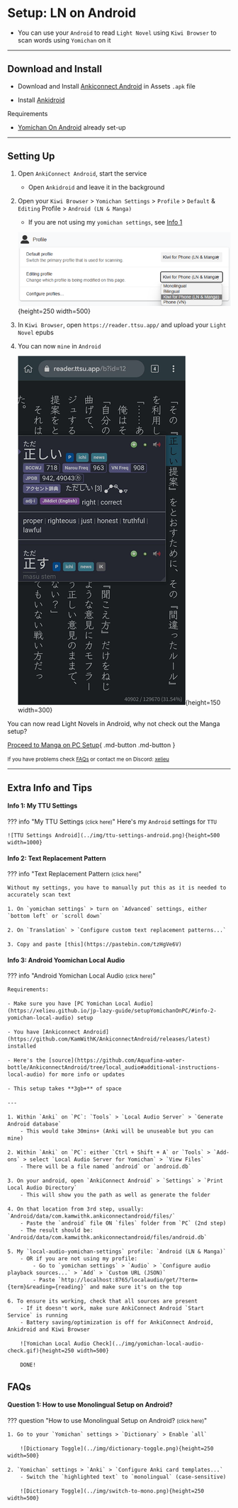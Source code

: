 # Setup: LN on Android

- You can use your `Android` to read `Light Novel` using `Kiwi Browser` to scan words using `Yomichan` on it

---

## Download and Install

- Download and Install [Ankiconnect Android](https://github.com/KamWithK/AnkiconnectAndroid/releases/latest) in Assets `.apk` file

- Install [Ankidroid](https://play.google.com/store/apps/details?id=com.ichi2.anki)

Requirements

- [Yomichan On Android](https://xelieu.github.io/jp-lazy-guide/setupYomichanOnAndroid/) already set-up

---

## Setting Up

1. Open `AnkiConnect Android`, start the service
    - Open `Ankidroid` and leave it in the background

2. Open your `Kiwi Browser` > `Yomichan Settings` > `Profile` > `Default` & `Editing` Profile > `Android (LN & Manga)`
    - If you are not using my `yomichan settings`, see [Info 1](https://xelieu.github.io/jp-lazy-guide/setupLnOnAndroid/#info-2-text-replacement-pattern)

    ![Yomichan Profile Android](../img/yomichan-profile-android.png){height=250 width=500}

3. In `Kiwi Browser`, open `https://reader.ttsu.app/` and upload your `Light Novel` epubs

4. You can now `mine` in `Android`

    ![TTU Android](../img/ttu-android.png){height=150 width=300}


You can now read Light Novels in Android, why not check out the Manga setup?

[Proceed to Manga on PC Setup](setupMangaOnPC.md){ .md-button .md-button }

<small>If you have problems check [FAQs](https://xelieu.github.io/jp-lazy-guide/setupLnOnAndroid/#faqs) or contact me on Discord: [xelieu](https://www.discordapp.com/users/719459399168426054)</small>

---

## Extra Info and Tips


#### Info 1: My TTU Settings

??? info "My TTU Settings <small>(click here)</small>"
    Here's my `Android` settings for `TTU`

    ![TTU Settings Android](../img/ttu-settings-android.png){height=500 width=1000}

#### Info 2: Text Replacement Pattern

??? info "Text Replacement Pattern <small>(click here)</small>"

    Without my settings, you have to manually put this as it is needed to accurately scan text

    1. On `yomichan settings` > turn on `Advanced` settings, either `bottom left` or `scroll down`

    2. On `Translation` > `Configure custom text replacement patterns...`

    3. Copy and paste [this](https://pastebin.com/tzHgVe6V)

#### Info 3: Android Yoomichan Local Audio

??? info "Android Yomichan Local Audio <small>(click here)</small>"

    Requirements:
    
    - Make sure you have [PC Yomichan Local Audio](https://xelieu.github.io/jp-lazy-guide/setupYomichanOnPC/#info-2-yomichan-local-audio) setup

    - You have [Ankiconnect Android](https://github.com/KamWithK/AnkiconnectAndroid/releases/latest) installed

    - Here's the [source](https://github.com/Aquafina-water-bottle/AnkiconnectAndroid/tree/local_audio#additional-instructions-local-audio) for more info or updates

    - This setup takes **3gb+** of space

    ---

    1. Within `Anki` on `PC`: `Tools` > `Local Audio Server` > `Generate Android database`
        - This would take 30mins+ (Anki will be unuseable but you can mine)
    
    2. Within `Anki` on `PC`: either `Ctrl + Shift + A` or `Tools` > `Add-ons` > select `Local Audio Server for Yomichan` > `View Files`
        - There will be a file named `android` or `android.db`

    3. On your android, open `AnkiConnect Android` > `Settings` > `Print Local Audio Directory`
        - This will show you the path as well as generate the folder
    
    4. On that location from 3rd step, usually: `Android/data/com.kamwithk.ankiconnectandroid/files/`
        - Paste the `android` file ON `files` folder from `PC` (2nd step)
        - The result should be: `Android/data/com.kamwithk.ankiconnectandroid/files/android.db`
    
    5. My `local-audio-yomichan-settings` profile: `Android (LN & Manga)`
        - OR if you are not using my profile:
            - Go to `yomichan settings` > `Audio` > `Configure audio playback sources...` > `Add` > `Custom URL (JSON)`
            - Paste `http://localhost:8765/localaudio/get/?term={term}&reading={reading}` and make sure it's on the top
    
    6. To ensure its working, check that all sources are present
        - If it doesn't work, make sure AnkiConnect Android `Start Service` is running
        - Battery saving/optimization is off for AnkiConnect Android, Ankidroid and Kiwi Browser

        ![Yomichan Local Audio Check](../img/yomichan-local-audio-check.gif){height=250 width=500}

        DONE!

## FAQs

#### Question 1: How to use Monolingual Setup on Android?

??? question "How to use Monolingual Setup on Android? <small>(click here)</small>"

    1. Go to your `Yomichan` settings > `Dictionary` > Enable `all`

        ![Dictionary Toggle](../img/dictionary-toggle.png){height=250 width=500}

    2. `Yomichan` settings > `Anki` > `Configure Anki card templates...`
        - Switch the `highlighted text` to `monolingual` (case-sensitive)

        ![Dictionary Toggle](../img/switch-to-mono.png){height=250 width=500}